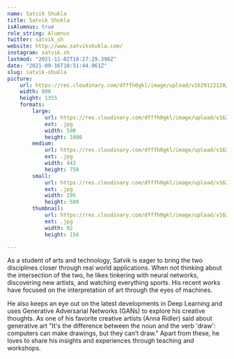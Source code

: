 ```yaml
---
name: Satvik Shukla
title: Satvik Shukla
isAlumnus: true
role_string: Alumnus
twitter: satvik_sh
website: http://www.satvikshukla.com/
instagram: satvik.sh
lastmod: "2021-11-02T18:27:29.398Z"
date: "2021-09-16T10:51:44.961Z"
slug: satvik-shukla
picture:
    url: https://res.cloudinary.com/dfffh0gkl/image/upload/v1629122120/satvik_3b13e81965.jpg
    width: 800
    height: 1355
    formats:
        large:
            url: https://res.cloudinary.com/dfffh0gkl/image/upload/v1629122122/large_satvik_3b13e81965.jpg
            ext: .jpg
            width: 590
            height: 1000
        medium:
            url: https://res.cloudinary.com/dfffh0gkl/image/upload/v1629122123/medium_satvik_3b13e81965.jpg
            ext: .jpg
            width: 443
            height: 750
        small:
            url: https://res.cloudinary.com/dfffh0gkl/image/upload/v1629122123/small_satvik_3b13e81965.jpg
            ext: .jpg
            width: 295
            height: 500
        thumbnail:
            url: https://res.cloudinary.com/dfffh0gkl/image/upload/v1629122121/thumbnail_satvik_3b13e81965.jpg
            ext: .jpg
            width: 92
            height: 156

---
```

As a student of arts and technology, Satvik is eager to bring the two disciplines closer through real world applications. When not thinking about the intersection of the two, he likes tinkering with neural networks, discovering new artists, and watching everything sports. His recent works have focused on the interpretation of art through the eyes of machines. 

He also keeps an eye out on the latest developments in Deep Learning and uses Generative Adversarial Networks (GANs) to explore his creative thoughts. As one of his favorite creative artists (Anna Ridler) said about generative art "It's the difference between the noun and the verb 'draw': computers can make drawings, but they can’t draw." Apart from these, he loves to share his insights and experiences through teaching and workshops.